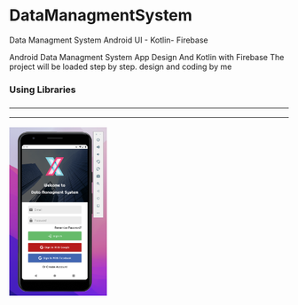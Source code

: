 # DataManagmentSystem
Data Managment System Android UI - Kotlin- Firebase

Android Data Managment System App Design And Kotlin with Firebase
The project will be loaded step by step.
design and coding by me

<h3>Using Libraries<h3>
<hr>


<hr>


<img src="https://github.com/BUYRAK/DataManagmentSystem/blob/master/screenshots/login_screen.png" width="35%">
